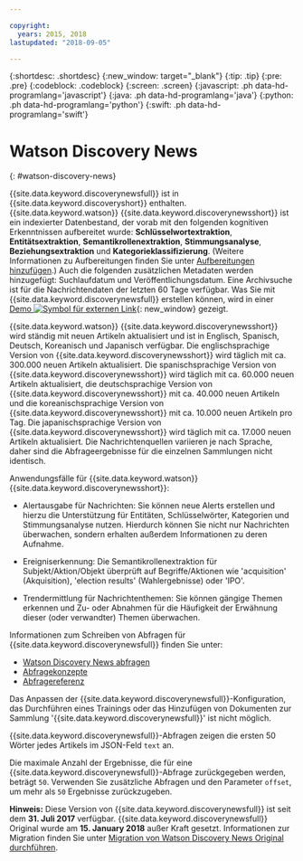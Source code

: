 ```yaml
---

copyright:
  years: 2015, 2018
lastupdated: "2018-09-05"

---
```


{:shortdesc: .shortdesc}
{:new_window: target="_blank"}
{:tip: .tip}
{:pre: .pre}
{:codeblock: .codeblock}
{:screen: .screen}
{:javascript: .ph data-hd-programlang='javascript'}
{:java: .ph data-hd-programlang='java'}
{:python: .ph data-hd-programlang='python'}
{:swift: .ph data-hd-programlang='swift'}

# Watson Discovery News
{: #watson-discovery-news}

{{site.data.keyword.discoverynewsfull}} ist in {{site.data.keyword.discoveryshort}} enthalten. {{site.data.keyword.watson}} {{site.data.keyword.discoverynewsshort}} ist ein indexierter Datenbestand, der vorab mit den folgenden kognitiven Erkenntnissen aufbereitet wurde: **Schlüsselwortextraktion**, **Entitätsextraktion**, **Semantikrollenextraktion**, **Stimmungsanalyse**, **Beziehungsextraktion** und **Kategorieklassifizierung**. (Weitere Informationen zu Aufbereitungen finden Sie unter [Aufbereitungen hinzufügen](building.html#adding-enrichments).) Auch die folgenden zusätzlichen Metadaten werden hinzugefügt: Suchlaufdatum und Veröffentlichungsdatum. Eine Archivsuche ist für die Nachrichtendaten der letzten 60 Tage verfügbar. Was Sie mit {{site.data.keyword.discoverynewsfull}} erstellen können, wird in einer [Demo ![Symbol für externen Link](../../icons/launch-glyph.svg "Symbol für externen Link")](https://discovery-news-demo.ng.bluemix.net/){: new_window} gezeigt.

{{site.data.keyword.watson}} {{site.data.keyword.discoverynewsshort}} wird ständig mit neuen Artikeln aktualisiert und ist in Englisch, Spanisch, Deutsch, Koreanisch und Japanisch verfügbar. Die englischsprachige Version von {{site.data.keyword.discoverynewsshort}} wird täglich mit ca. 300.000 neuen Artikeln aktualisiert. Die spanischsprachige Version von {{site.data.keyword.discoverynewsshort}} wird täglich mit ca. 60.000 neuen Artikeln aktualisiert, die deutschsprachige Version von {{site.data.keyword.discoverynewsshort}} mit ca. 40.000 neuen Artikeln und die koreanischsprachige Version von {{site.data.keyword.discoverynewsshort}} mit ca. 10.000 neuen Artikeln pro Tag. Die japanischsprachige Version von {{site.data.keyword.discoverynewsshort}} wird täglich mit ca. 17.000 neuen Artikeln aktualisiert. Die Nachrichtenquellen variieren je nach Sprache, daher sind die Abfrageergebnisse für die einzelnen Sammlungen nicht identisch.

Anwendungsfälle für {{site.data.keyword.watson}} {{site.data.keyword.discoverynewsshort}}:

- Alertausgabe für Nachrichten: Sie können neue Alerts erstellen und hierzu die Unterstützung für Entitäten, Schlüsselwörter, Kategorien und Stimmungsanalyse nutzen. Hierdurch können Sie nicht nur Nachrichten überwachen, sondern erhalten außerdem Informationen zu deren Aufnahme.

- Ereigniserkennung: Die Semantikrollenextraktion für Subjekt/Aktion/Objekt überprüft auf Begriffe/Aktionen wie 'acquisition' (Akquisition), 'election results' (Wahlergebnisse) oder 'IPO'.

- Trendermittlung für Nachrichtenthemen: Sie können gängige Themen erkennen und Zu- oder Abnahmen für die Häufigkeit der Erwähnung dieser (oder verwandter) Themen überwachen.

Informationen zum Schreiben von Abfragen für {{site.data.keyword.discoverynewsfull}} finden Sie unter:
- [Watson Discovery News abfragen](/docs/services/discovery/using.html#querying-news)
- [Abfragekonzepte](/docs/services/discovery/using.html)
- [Abfragereferenz](/docs/services/discovery/query-reference.html)

Das Anpassen der {{site.data.keyword.discoverynewsfull}}-Konfiguration, das Durchführen eines Trainings oder das Hinzufügen von Dokumenten zur Sammlung '{{site.data.keyword.discoverynewsfull}}' ist nicht möglich.

{{site.data.keyword.discoverynewsfull}}-Abfragen zeigen die ersten 50 Wörter jedes Artikels im JSON-Feld `text` an.

Die maximale Anzahl der Ergebnisse, die für eine {{site.data.keyword.discoverynewsfull}}-Abfrage zurückgegeben werden, beträgt `50`. Verwenden Sie zusätzliche Abfragen und den Parameter `offset`, um mehr als `50` Ergebnisse zurückzugeben.

**Hinweis:** Diese Version von {{site.data.keyword.discoverynewsfull}} ist seit dem **31. Juli 2017** verfügbar. {{site.data.keyword.discoverynewsfull}} Original wurde am **15. January 2018** außer Kraft gesetzt. Informationen zur Migration finden Sie unter [Migration von Watson Discovery News Original durchführen](/docs/services/discovery/migrate-bwdn.html).
